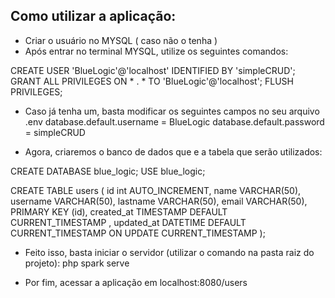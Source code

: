 ## Como utilizar a aplicação:
- Criar o usuário no MYSQL ( caso não o tenha )
- Após entrar no terminal MYSQL, utilize os seguintes comandos:

CREATE USER 'BlueLogic'@'localhost' IDENTIFIED BY 'simpleCRUD';
GRANT ALL PRIVILEGES ON * . * TO 'BlueLogic'@'localhost';
FLUSH PRIVILEGES;

- Caso já tenha um, basta modificar os seguintes campos no seu  arquivo .env
database.default.username = BlueLogic
database.default.password = simpleCRUD


- Agora, criaremos o banco de dados que e a tabela que  serão utilizados:

CREATE DATABASE blue_logic;
USE blue_logic;

CREATE TABLE users (
     id int AUTO_INCREMENT,
     name VARCHAR(50),
     username VARCHAR(50),
     lastname VARCHAR(50),
     email VARCHAR(50),
     PRIMARY KEY (id),
     created_at TIMESTAMP DEFAULT CURRENT_TIMESTAMP ,
     updated_at DATETIME DEFAULT CURRENT_TIMESTAMP ON UPDATE CURRENT_TIMESTAMP
     ); 

 - Feito isso, basta iniciar o servidor (utilizar o comando na pasta raiz do projeto):
 php spark serve

 - Por fim, acessar a aplicação em localhost:8080/users    